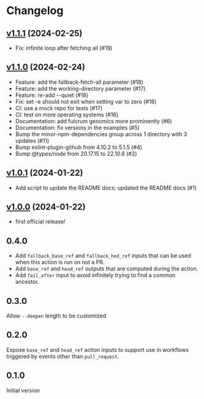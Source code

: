 # Changelog

## [v1.1.1] (2024-02-25)

- Fix: infinite loop after fetching all (#19)

[v1.1.1]: https://github.com/fulcrumgenomics/setup-latch/releases/tag/v1.1.1

## [v1.1.0] (2024-02-24)

- Feature: add the fallback-fetch-all parameter (#18)
- Feature: add the working-directory parameter (#17)
- Feature: re-add --quiet (#18)
- Fix: set -e should not exit when setting var to zero (#18)
- CI: use a mock repo for tests (#17)
- CI: test on more operating systems (#16)
- Documentation: add fulcrum genomics more prominently (#6)
- Documentation: fix versions in the examples (#5)
- Bump the minor-npm-dependencies group across 1 directory with 3 updates (#11)
- Bump eslint-plugin-github from 4.10.2 to 5.1.5 (#4)
- Bump @types/node from 20.17.15 to 22.10.8 (#2)

[v1.1.0]: https://github.com/fulcrumgenomics/setup-latch/releases/tag/v1.1.0

## [v1.0.1] (2024-01-22)

- Add script to update the README docs; updated the README docs (#1)

[v1.0.1]: https://github.com/fulcrumgenomics/setup-latch/releases/tag/v1.0.1

## [v1.0.0] (2024-01-22)

- first official release!

[v1.0.0]: https://github.com/fulcrumgenomics/setup-latch/releases/tag/v1.0.0

## 0.4.0

* Add `fallback_base_ref` and `fallback_hed_ref` inputs that can be used when this action is run on not a PR.
* Add `base_ref` and `head_ref` outputs that are computed during the action.
* Add `fail_after` input to avoid infinitely trying to find a common ancestor.

## 0.3.0

Allow `--deepen` length to be customized

## 0.2.0

Expose `base_ref` and `head_ref` action inputs to support use in workflows
triggered by events other than `pull_request`.

## 0.1.0

Initial version
